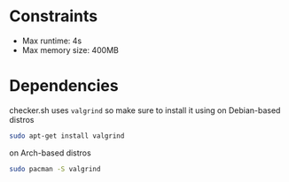 # Constraints
* Max runtime: 4s
* Max memory size: 400MB

# Dependencies
checker.sh uses `valgrind` so make sure to install it using
on Debian-based distros
```sh
sudo apt-get install valgrind
```
on Arch-based distros
```sh
sudo pacman -S valgrind
```
